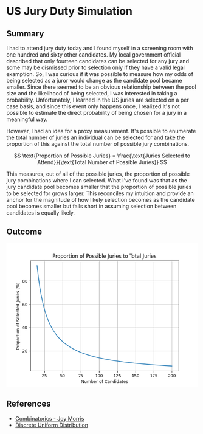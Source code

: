 # US Jury Duty Simulation

## Summary
  I had to attend jury duty today and I found myself in a screening room with one hundred and sixty other candidates. My local government official described that only fourteen candidates can be selected for any jury and some may be dismissed prior to selection only if they have a valid legal examption. So, I was curious if it was possible to measure how my odds of being selected as a juror would change as the candidate pool became smaller. Since there seemed to be an obvious relationship between the pool size and the likelihood of being selected, I was interested in taking a probability. Unfortunately, I learned in the US juries are selected on a per case basis, and since this event only happens once, I realized it's not possible to estimate the direct probability of being chosen for a jury in a meaningful way.

  However, I had an idea for a proxy measurement. It's possible to enumerate the total number of juries an individual can be selected for and take the proportion of this against the total number of possible jury combinations.

$$
\text{Proportion of Possible Juries} = \frac{\text{Juries Selected to Attend}}{\text{Total Number of Possible Juries}}
$$

  This measures, out of all of the possible juries, the proportion of possible jury combinations where I can selected. What I've found was that as the jury candidate pool becomes smaller that the proportion of possible juries to be selected for grows larger. This reconciles my intuition and provide an anchor for the magnitude of how likely selection becomes as the candidate pool becomes smaller but falls short in assuming selection between candidates is equally likely.

## Outcome
![alt_text](https://github.com/amason445/jury_duty_problem/blob/main/output.png)

## References
- [Combinatorics - Joy Morris](https://math.libretexts.org/Bookshelves/Combinatorics_and_Discrete_Mathematics/Combinatorics_(Morris))
- [Discrete Uniform Distribution](https://en.wikipedia.org/wiki/Discrete_uniform_distribution)
